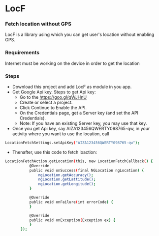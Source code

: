 # LocF
### Fetch location without GPS
LocF is a library using which you can get user's location without enabling GPS.
### Requirements
Internet must be working on the device in order to get the location
### Steps
  - Download this project and add LocF as module in you app.
  - Get Google Api key. Steps to get Api key:
    * Go to the https://goo.gl/qWJHnU
    * Create or select a project.
    * Click Continue to Enable the API.
    * On the Credentials page, get a Server key (and set the API Credentials).
    * Note: If you have an existing Server key, you may use that key.
 - Once you get Api key, say AIZA123456QWERTY098765-qw, in your activity where you want to use the location, call
 ```sh
 LocationFetchSettings.setApiKey("AIZA123456QWERTY098765-qw");
 ```
 - Thenafter, use this code to fetch loaction:
 ```sh
 LocationFetchAction.getLocation(this, new LocationFetchCallback() {
            @Override
            public void onSuccess(final NGLocation ngLocation) {
                ngLocation.getAccuracy();
                ngLocation.getLattitude();
                ngLocation.getLongitude();
            }

            @Override
            public void onFailure(int errorCode) {
            }

            @Override
            public void onException(Exception ex) {
            }
        });

 ```
